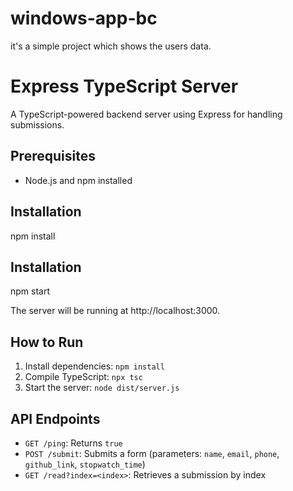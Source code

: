 # windows-app-bc
it's a simple project which shows the users data.
# Express TypeScript Server
A TypeScript-powered backend server using Express for handling submissions.

## Prerequisites
- Node.js and npm installed

## Installation
npm install

## Installation
npm start

The server will be running at http://localhost:3000.

## How to Run

1. Install dependencies: `npm install`
2. Compile TypeScript: `npx tsc`
3. Start the server: `node dist/server.js`

## API Endpoints

- `GET /ping`: Returns `true`
- `POST /submit`: Submits a form (parameters: `name`, `email`, `phone`, `github_link`, `stopwatch_time`)
- `GET /read?index=<index>`: Retrieves a submission by index
